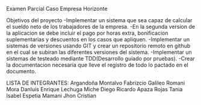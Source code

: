 Examen Parcial Caso Empresa Horizonte

Objetivos del proyecto 
-Implementar un sistema que sea capaz de calcular el sueldo neto de los trabajadores de la empresa.
-En la segunda version de la aplicacion se debe incluir el pago por horas extra, bonificacion suplementarias y descuentos en los casos que apliquen.
-Implementar un sistemas de versiones usando GIT y crear un repositorio remoto en github en el cual se subiran las diferentes versiones del sistema.
-Implementar un sistemas de testeado mediante TDD(Desarrollo guiado por pruebas).
-Crear la documentacion necesaria que lleve el registro de todo lo pactado en el documento.

LISTA DE INTEGRANTES:
Argandoña Montalvo Fabrizcio Galileo
Romani Mora Danluis Enrique 
Lechuga Miche Diego Ricardo
Apaza Rojas Tania Isabel
Espetia Mamani Jhon Cristian
